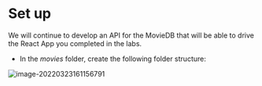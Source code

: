 # Set up

We will continue to develop an API for the MovieDB that will be able to drive the React App you completed in the labs.

+ In the *movies* folder, create the following folder structure:

![image-20220323161156791](C:\Users\Frank\AppData\Roaming\Typora\typora-user-images\image-20220323161156791.png)
